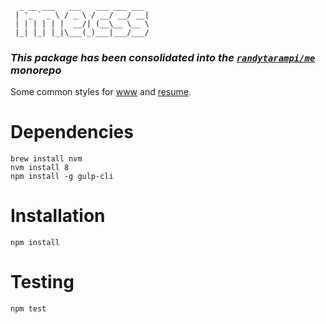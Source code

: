 ```
  _ __ ___   ___   ___ ___ ___ 
 | '_ ` _ \ / _ \ / __/ __/ __|
 | | | | | |  __/| (__\__ \__ \
 |_| |_| |_|\___(_)___|___/___/
```

### *This package has been consolidated into the [`randytarampi/me`](https://github.com/randytarampi/me/tree/master/packages/css) monorepo*

Some common styles for [www](../www) and [resume](../resume).

# Dependencies

```
brew install nvm
nvm install 8
npm install -g gulp-cli
```

# Installation

```
npm install
```

# Testing

```
npm test
```
